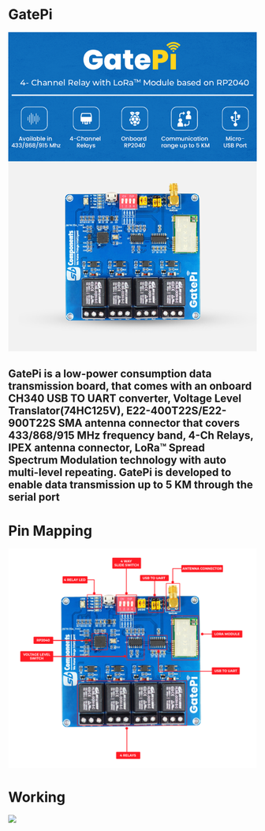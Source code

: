# GatePi
<img src= "https://github.com/sbcshop/GatePi/blob/main/images/img4.png" />

## GatePi is a low-power consumption data transmission board, that comes with an onboard CH340 USB TO UART converter, Voltage Level Translator(74HC125V), E22-400T22S/E22-900T22S SMA antenna connector that covers 433/868/915 MHz frequency band, 4-Ch Relays, IPEX antenna connector, LoRa™ Spread Spectrum Modulation technology with auto multi-level repeating. GatePi is developed to enable data transmission up to 5 KM through the serial port

# Pin Mapping
<img src= "https://github.com/sbcshop/GatePi/blob/main/images/img1.png" />

# Working
<img src="https://github.com/sbcshop/GatePi/blob/main/images/giff.gif" />


